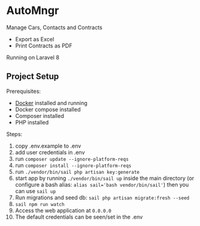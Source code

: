 # AutoMngr

Manage Cars, Contacts and Contracts

- Export as Excel
- Print Contracts as PDF

Running on Laravel 8

## Project Setup

Prerequisites: 
- [Docker](https://docker.com) installed and running
- Docker compose installed
- Composer installed
- PHP installed

Steps:
1. copy .env.example to .env
2. add user credentials in .env
2. run `composer update --ignore-platform-reqs`
3. run `composer install --ignore-platform-reqs`
1. run `./vendor/bin/sail php artisan key:generate`
2. start app by running `./vendor/bin/sail up` inside the main directory (or configure a bash alias: `alias sail='bash vendor/bin/sail'`) then you can use `sail up`
3. Run migrations and seed db: `sail php artisan migrate:fresh --seed`
4. `sail npm run watch`
5. Access the web application at `0.0.0.0`
6. The default credentials can be seen/set in the .env